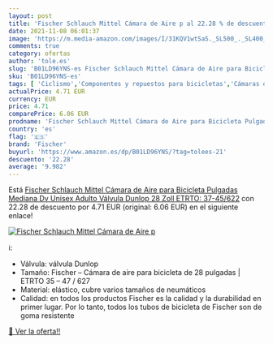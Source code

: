 ```yaml
---
layout: post
title: 'Fischer Schlauch Mittel Cámara de Aire p al 22.28 % de descuento'
date: 2021-11-08 06:01:37
image: 'https://m.media-amazon.com/images/I/31KQV1wtSaS._SL500_._SL400_.jpg'
comments: true
category: ofertas
author: 'tole.es'
slug: 'B01LD96YNS-es Fischer Schlauch Mittel Cámara de Aire para Bicicleta...'
sku: 'B01LD96YNS-es'
tags: [ 'Ciclismo','Componentes y repuestos para bicicletas','Cámaras de aire para bicicletas','Deportes y aire libre','Ropa y equipo para deportes','bicicleta','fischer', ]
actualPrice: 4.71 EUR
currency: EUR
price: 4.71
comparePrice: 6.06 EUR
prodname: 'Fischer Schlauch Mittel Cámara de Aire para Bicicleta Pulgadas  Mediana Dv  Unisex Adulto  Válvula Dunlop  28 Zoll ETRTO: 37-45/622'
country: 'es'
flag: '🇪🇸'
brand: 'Fischer'
buyurl: 'https://www.amazon.es/dp/B01LD96YNS/?tag=tolees-21'
descuento: '22.28'
average: '9.982'
---
```


Está [Fischer Schlauch Mittel Cámara de Aire para Bicicleta Pulgadas  Mediana Dv  Unisex Adulto  Válvula Dunlop  28 Zoll ETRTO: 37-45/622](https://www.amazon.es/dp/B01LD96YNS/?tag=tolees-21) con 22.28 de descuento por 4.71 EUR (original: 6.06 EUR) en el siguiente enlace!

[![Fischer Schlauch Mittel Cámara de Aire p](https://m.media-amazon.com/images/I/31KQV1wtSaS._SL500_._SL400_.jpg)](https://www.amazon.es/dp/B01LD96YNS/?tag=tolees-21)

ℹ️:

- Válvula: válvula Dunlop
- Tamaño: Fischer – Cámara de aire para bicicleta de 28 pulgadas | ETRTO 35 – 47 / 627
- Material: elástico, cubre varios tamaños de neumáticos
- Calidad: en todos los productos Fischer es la calidad y la durabilidad en primer lugar. Por lo tanto, todos los tubos de bicicleta de Fischer son de goma resistente

[🛒 Ver la oferta!!](https://www.amazon.es/dp/B01LD96YNS/?tag=tolees-21)
